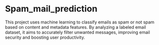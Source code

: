 # Spam_mail_prediction
This project uses machine learning to classify emails as spam or not spam based on content and metadata features. By analyzing a labeled email dataset, it aims to accurately filter unwanted messages, improving email security and boosting user productivity.
